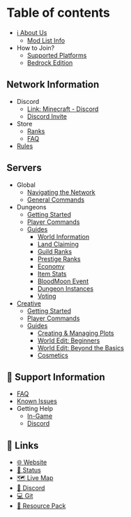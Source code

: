 # Table of contents

* [ℹ️ About Us](index.md)
  * [Mod List Info](about-us/mod-list-info.md)
* How to Join?
  * [Supported Platforms](how-to-join/supported-platforms.md)
  * [Bedrock Edition](how-to-join/bedrock-edition.md)

## Network Information

* Discord
  * [Link: Minecraft - Discord](network-information/discord/link-minecraft-discord.md)
  * [Discord Invite](https://freedomcraftmc.com/discord)
* Store
  * [Ranks](network-information/store/ranks.md)
  * [FAQ](network-information/store/faq.md)
* [Rules](https://freedomcraftmc.com/rules)

## Servers

* Global
  * [Navigating the Network](servers/global/navigating-the-network.md)
  * [General Commands](servers/global/general-commands.md)
* Dungeons
  * [Getting Started](servers/dungeons/getting-started.md)
  * [Player Commands](servers/dungeons/player-commands.md)
  * [Guides](servers/dungeons/guides/README.md)
    * [World Information](servers/dungeons/guides/world-information.md)
    * [Land Claiming](servers/dungeons/guides/land-claiming.md)
    * [Guild Ranks](servers/dungeons/guides/guild-ranks.md)
    * [Prestige Ranks](servers/dungeons/guides/prestige-ranks.md)
    * [Economy](servers/dungeons/guides/economy.md)
    * [Item Stats](servers/dungeons/guides/item-stats.md)
    * [BloodMoon Event](servers/dungeons/guides/bloodmoon-event.md)
    * [Dungeon Instances](servers/dungeons/guides/dungeon-instances.md)
    * [Voting](servers/dungeons/guides/voting.md)
* [Creative](servers/creative/README.md)
  * [Getting Started](servers/creative/getting-started.md)
  * [Player Commands](servers/creative/player-commands.md)
  * [Guides](servers/creative/guides/README.md)
    * [Creating & Managing Plots](servers/creative/guides/creating-and-managing-plots.md)
    * [World Edit: Beginners](servers/creative/guides/world-edit-beginners.md)
    * [World Edit: Beyond the Basics](servers/creative/guides/world-edit-beyond-the-basics.md)
    * [Cosmetics](servers/creative/guides/cosmetics.md)

## 🎫 Support Information

* [FAQ](support-information/faq.md)
* [Known Issues](support-information/known-issues.md)
* Getting Help
  * [In-Game](support-information/getting-help/in-game.md)
  * [Discord](support-information/getting-help/discord.md)

## 🔗 Links

* [🌐 Website](https://freedomcraft.network/)
* [📶 Status](https://heartbeat.freedomcraft.systems)
* [🗺️ Live Map](https://map.freedomcraftmc.com/)
* [💬 Discord](https://freedomcraft.network/discord)
* [💻 Git](https://git.freedomcraft.systems/FreedomCraft)
* [🎨 Resource Pack](https://freedomcraft.network/resource-pack/)
